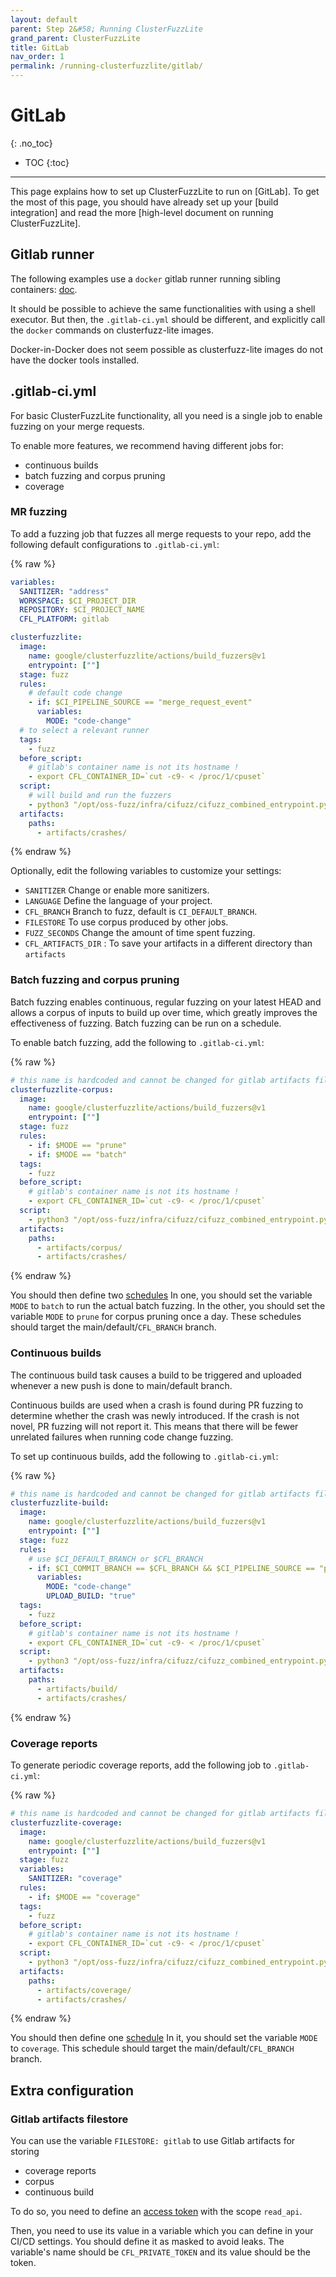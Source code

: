 ```yaml
---
layout: default
parent: Step 2&#58; Running ClusterFuzzLite
grand_parent: ClusterFuzzLite
title: GitLab
nav_order: 1
permalink: /running-clusterfuzzlite/gitlab/
---
```

# GitLab
{: .no_toc}

- TOC
{:toc}
---

This page explains how to set up ClusterFuzzLite to run on [GitLab].
To get the most of this page, you should have already set up your
[build integration] and read the more
[high-level document on running ClusterFuzzLite].

## Gitlab runner
The following examples use a `docker` gitlab runner running sibling containers:
[doc](https://docs.gitlab.com/ee/ci/docker/using_docker_build.html#use-docker-socket-binding).

It should be possible to achieve the same functionalities with using a shell executor.
But then, the `.gitlab-ci.yml` should be different, and explicitly call the `docker` commands
on clusterfuzz-lite images.

Docker-in-Docker does not seem possible as clusterfuzz-lite images
do not have the docker tools installed.

## .gitlab-ci.yml
For basic ClusterFuzzLite functionality, all you need is a single job
to enable fuzzing on your merge requests.

To enable more features, we recommend having different jobs for:

- continuous builds
- batch fuzzing and corpus pruning
- coverage

### MR fuzzing

To add a fuzzing job that fuzzes all merge requests to your repo, add the
following default configurations to `.gitlab-ci.yml`:

{% raw %}
```yaml
variables:
  SANITIZER: "address"
  WORKSPACE: $CI_PROJECT_DIR
  REPOSITORY: $CI_PROJECT_NAME
  CFL_PLATFORM: gitlab

clusterfuzzlite:
  image:
    name: google/clusterfuzzlite/actions/build_fuzzers@v1
    entrypoint: [""]
  stage: fuzz
  rules:
    # default code change
    - if: $CI_PIPELINE_SOURCE == "merge_request_event"
      variables:
        MODE: "code-change"
  # to select a relevant runner
  tags:
    - fuzz
  before_script:
    # gitlab's container name is not its hostname !
    - export CFL_CONTAINER_ID=`cut -c9- < /proc/1/cpuset`
  script:
    # will build and run the fuzzers
    - python3 "/opt/oss-fuzz/infra/cifuzz/cifuzz_combined_entrypoint.py"
  artifacts:
    paths:
      - artifacts/crashes/
```
{% endraw %}

Optionally, edit the following variables to customize your settings:
- `SANITIZER` Change or enable more sanitizers.
- `LANGUAGE` Define the language of your project.
- `CFL_BRANCH` Branch to fuzz, default is `CI_DEFAULT_BRANCH`.
- `FILESTORE` To use corpus produced by other jobs.
- `FUZZ_SECONDS` Change the amount of time spent fuzzing.
- `CFL_ARTIFACTS_DIR` : To save your artifacts in a different directory than `artifacts`


### Batch fuzzing and corpus pruning

Batch fuzzing enables continuous, regular fuzzing on your latest HEAD and
allows a corpus of inputs to build up over time, which greatly improves the
effectiveness of fuzzing. Batch fuzzing can be run on a schedule.

To enable batch fuzzing, add the following to
`.gitlab-ci.yml`:

{% raw %}
```yaml
# this name is hardcoded and cannot be changed for gitlab artifacts filestore
clusterfuzzlite-corpus:
  image:
    name: google/clusterfuzzlite/actions/build_fuzzers@v1
    entrypoint: [""]
  stage: fuzz
  rules:
    - if: $MODE == "prune"
    - if: $MODE == "batch"
  tags:
    - fuzz
  before_script:
    # gitlab's container name is not its hostname !
    - export CFL_CONTAINER_ID=`cut -c9- < /proc/1/cpuset`
  script:
    - python3 "/opt/oss-fuzz/infra/cifuzz/cifuzz_combined_entrypoint.py"
  artifacts:
    paths:
      - artifacts/corpus/
      - artifacts/crashes/
```
{% endraw %}

You should then define two [schedules](https://docs.gitlab.com/ee/ci/pipelines/schedules.html)
In one, you should set the variable `MODE` to `batch` to run the actual batch fuzzing.
In the other, you should set the variable `MODE` to `prune` for corpus pruning once a day.
These schedules should target the main/default/`CFL_BRANCH` branch.

### Continuous builds

The continuous build task causes a build to be triggered and uploaded
whenever a new push is done to main/default branch.

Continuous builds are used when a crash is found during PR fuzzing to determine whether the crash was newly introduced.
If the crash is not novel, PR fuzzing will not report it.
This means that there will be fewer unrelated failures when running code change
fuzzing.

To set up continuous builds, add the following to `.gitlab-ci.yml`:

{% raw %}
```yaml
# this name is hardcoded and cannot be changed for gitlab artifacts filestore
clusterfuzzlite-build:
  image:
    name: google/clusterfuzzlite/actions/build_fuzzers@v1
    entrypoint: [""]
  stage: fuzz
  rules:
    # use $CI_DEFAULT_BRANCH or $CFL_BRANCH
    - if: $CI_COMMIT_BRANCH == $CFL_BRANCH && $CI_PIPELINE_SOURCE == "push"
      variables:
        MODE: "code-change"
        UPLOAD_BUILD: "true"
  tags:
    - fuzz
  before_script:
    # gitlab's container name is not its hostname !
    - export CFL_CONTAINER_ID=`cut -c9- < /proc/1/cpuset`
  script:
    - python3 "/opt/oss-fuzz/infra/cifuzz/cifuzz_combined_entrypoint.py"
  artifacts:
    paths:
      - artifacts/build/
      - artifacts/crashes/
```
{% endraw %}

### Coverage reports

To generate periodic coverage reports, add the following job to
`.gitlab-ci.yml`:

{% raw %}
```yaml
# this name is hardcoded and cannot be changed for gitlab artifacts filestore
clusterfuzzlite-coverage:
  image:
    name: google/clusterfuzzlite/actions/build_fuzzers@v1
    entrypoint: [""]
  stage: fuzz
  variables:
    SANITIZER: "coverage"
  rules:
    - if: $MODE == "coverage"
  tags:
    - fuzz
  before_script:
    # gitlab's container name is not its hostname !
    - export CFL_CONTAINER_ID=`cut -c9- < /proc/1/cpuset`
  script:
    - python3 "/opt/oss-fuzz/infra/cifuzz/cifuzz_combined_entrypoint.py"
  artifacts:
    paths:
      - artifacts/coverage/
      - artifacts/crashes/
```
{% endraw %}

You should then define one [schedule](https://docs.gitlab.com/ee/ci/pipelines/schedules.html)
In it, you should set the variable `MODE` to `coverage`.
This schedule should target the main/default/`CFL_BRANCH` branch.


## Extra configuration

### Gitlab artifacts filestore

You can use the variable `FILESTORE: gitlab` to use Gitlab artifacts for storing
- coverage reports
- corpus
- continuous build

To do so, you need to define an [access token](https://docs.gitlab.com/ee/user/profile/personal_access_tokens.html)
with the scope `read_api`.

Then, you need to use its value in a variable which you can define in your CI/CD settings.
You should define it as masked to avoid leaks.
The variable's name should be `CFL_PRIVATE_TOKEN` and its value should be the token.

